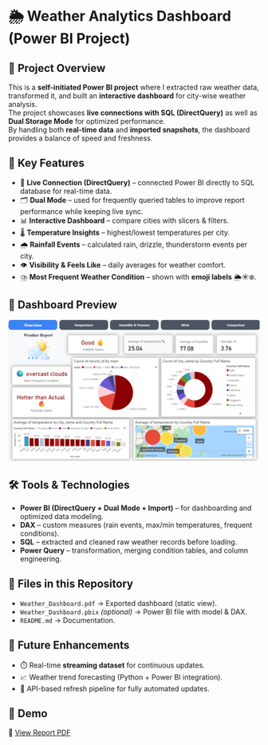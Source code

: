 # 🌦️ Weather Analytics Dashboard (Power BI Project)

## 📌 Project Overview
This is a **self-initiated Power BI project** where I extracted raw weather data, transformed it, and built an **interactive dashboard** for city-wise weather analysis.  
The project showcases **live connections with SQL (DirectQuery)** as well as **Dual Storage Mode** for optimized performance.  
By handling both **real-time data** and **imported snapshots**, the dashboard provides a balance of speed and freshness.

## 🎯 Key Features
- 🔗 **Live Connection (DirectQuery)** – connected Power BI directly to SQL database for real-time data.  
- 🗂️ **Dual Mode** – used for frequently queried tables to improve report performance while keeping live sync.  
- 📊 **Interactive Dashboard** – compare cities with slicers & filters.  
- 🌡️ **Temperature Insights** – highest/lowest temperatures per city.  
- 🌧️ **Rainfall Events** – calculated rain, drizzle, thunderstorm events per city.  
- 👁️ **Visibility & Feels Like** – daily averages for weather comfort.  
- ⛈️ **Most Frequent Weather Condition** – shown with **emoji labels** 🌦️☀️❄️.  
## 📸 Dashboard Preview
![Weather Dashboard Screenshot](./screenshot.png)

## 🛠️ Tools & Technologies
- **Power BI (DirectQuery + Dual Mode + Import)** – for dashboarding and optimized data modeling.  
- **DAX** – custom measures (rain events, max/min temperatures, frequent conditions).  
- **SQL** – extracted and cleaned raw weather records before loading.  
- **Power Query** – transformation, merging condition tables, and column engineering.  

## 📂 Files in this Repository
- `Weather_Dashboard.pdf` → Exported dashboard (static view).  
- `Weather_Dashboard.pbix` *(optional)* → Power BI file with model & DAX.  
- `README.md` → Documentation.  

## 🚀 Future Enhancements
- ⏱️ Real-time **streaming dataset** for continuous updates.  
- 📈 Weather trend forecasting (Python + Power BI integration).  
- 📡 API-based refresh pipeline for fully automated updates.  

## 🔗 Demo
📄 [View Report PDF](./Weather_Report.pdf)  
